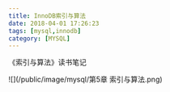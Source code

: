 ```yaml
---
title: InnoDB索引与算法
date: 2018-04-01 17:26:23
tags: [mysql,innodb]
category: [MYSQL]
---
```

《索引与算法》读书笔记
<!--more-->

![](/public/image/mysql/第5章 索引与算法.png)